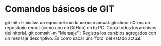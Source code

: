 # Comandos básicos de GIT

git init : Inicializa un repositorio en la carpeta actual.
git clone <URL> : Clona un repositorio remot (como uno en GitHub) en tu PC. Copia todos los archivos del hitorial.
git commit -m "Mensaje" : Registra los cambios agregados con un mensaje descriptivo. Es como sacar una 'foto' del estado actual.
